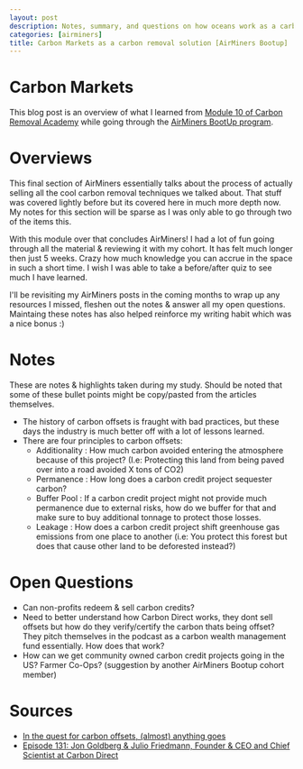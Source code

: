 ```yaml
---
layout: post
description: Notes, summary, and questions on how oceans work as a carbon removal solution.
categories: [airminers]
title: Carbon Markets as a carbon removal solution [AirMiners Bootup]
---
```


# Carbon Markets
This blog post is an overview of what I learned from [Module 10 of Carbon Removal Academy](http://climatechangeacademy.com/courses/carbon-removal/10) while going through the [AirMiners BootUp program](https://bootup.airminers.org/).

# Overviews
This final section of AirMiners essentially talks about the process of actually selling all the cool carbon removal techniques we talked about. That stuff was covered lightly before but its covered here in much more depth now. My notes for this section will be sparse as I was only able to go through two of the items this.

With this module over that concludes AirMiners! I had a lot of fun going through all the material & reviewing it with my cohort. It has felt much longer then just 5 weeks. Crazy how much knowledge you can accrue in the space in such a short time. I wish I was able to take a before/after quiz to see much I have learned. 

I'll be revisiting my AirMiners posts in the coming months to wrap up any resources I missed, fleshen out the notes & answer all my open questions. Maintaing these notes has also helped reinforce my writing habit which was a nice bonus :)

# Notes
These are notes & highlights taken during my study. Should be noted that some of these bullet points might be copy/pasted from the articles themselves. 

- The history of carbon offsets is fraught with bad practices, but these days the industry is much better off with a lot of lessons learned. 
- There are four principles to carbon offsets:
    - Additionality : How much carbon avoided entering the atmosphere because of this project? (I.e: Protecting this land from being paved over into a road avoided X tons of CO2)
    - Permanence : How long does a carbon credit project sequester carbon?
    - Buffer Pool : If a carbon credit project might not provide much permanence due to external risks, how do we buffer for that and make sure to buy additional tonnage to protect those losses.
    - Leakage : How does a carbon credit project shift greenhouse gas emissions from one place to another (i.e: You protect this forest but does that cause other land to be deforested instead?)

# Open Questions
- Can non-profits redeem & sell carbon credits?
- Need to better understand how Carbon Direct works, they dont sell offsets but how do they verify/certify the carbon thats being offset? They pitch themselves in the podcast as a carbon wealth management fund essentially. How does that work?
- How can we get community owned carbon credit projects going in the US? Farmer Co-Ops? (suggestion by another AirMiners Bootup cohort member)
# Sources
- [In the quest for carbon offsets, (almost) anything goes](https://www.greenbiz.com/article/quest-carbon-offsets-almost-anything-goes)
- [Episode 131: Jon Goldberg & Julio Friedmann, Founder & CEO and Chief Scientist at Carbon Direct](https://www.myclimatejourney.co/episodes/jon-goldberg-julio-friedmann)